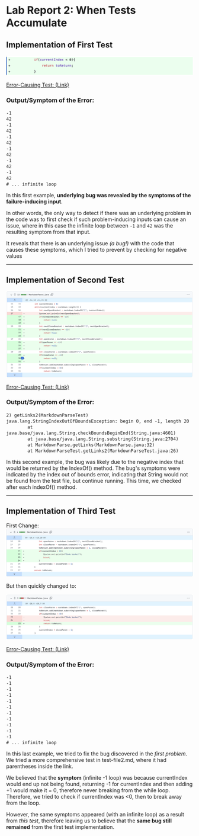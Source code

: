 # Lab Report 2: When Tests Accumulate

## **Implementation of First Test**
![change 1](change1.png)

[Error-Causing Test: (Link)](https://github.com/stanley-pan/markdown-parse/commit/ba15ad6241309afa02d51c3a448cc58846177004#diff-d902b3a6dba925548b7ea18ffb80dd0c28f1bc45f1d738a5da414273711a4409)

### **Output/Symptom of the Error:**
```
-1
42
-1
42
-1
42
-1
42
-1
42
-1
42
# ... infinite loop
```

In this first example, **underlying bug was revealed by the symptoms of the failure-inducing input**. 

In other words, the only way to detect if there was an underlying problem in the code was to first check if such problem-inducing inputs can cause an issue, where in this case the infinite loop between `-1` and `42` was the resulting symptom from that input. 

It reveals that there is an underlying issue *(a bug!)* with the code that causes these symptoms, which I tried to prevent by checking for negative values
***
## **Implementation of Second Test**

![change 2](change2.png)

[Error-Causing Test: (Link)](https://github.com/stanley-pan/markdown-parse/commit/8fc6a30b39fa25b73da974c508389191bb4e3d75#diff-72d0164ca2d60c8d0fdc3b1a93d3e1a746eb8532639f111eda62faf046aa6f92)

### **Output/Symptom of the Error:**

```
2) getLinks2(MarkdownParseTest)
java.lang.StringIndexOutOfBoundsException: begin 0, end -1, length 20
        at java.base/java.lang.String.checkBoundsBeginEnd(String.java:4601)
        at java.base/java.lang.String.substring(String.java:2704)
        at MarkdownParse.getLinks(MarkdownParse.java:32)
        at MarkdownParseTest.getLinks2(MarkdownParseTest.java:26)
```

In this second example, the bug was likely due to the negative index that would be returned by the IndexOf() method. The bug's symptoms were indicated by the index out of bounds error, indicating that String would not be found from the test file, but continue running. This time, we checked after each indexOf() method.

***

## **Implementation of Third Test**
First Change:
![change 3](change3.png)

But then quickly changed to: 

![change 4](change4.png)

[Error-Causing Test: (Link)](https://github.com/stanley-pan/markdown-parse/commit/ba15ad6241309afa02d51c3a448cc58846177004#diff-c1ee2d48f5f64b4463a98907818b5846f49cc9dd67f88882a8b551106ec320fb)

### **Output/Symptom of the Error:**

```
-1
-1
-1
-1
-1
-1
-1
-1
-1
-1
-1
# ... infinite loop
```

In this last example, we tried to fix the bug discovered in the *first problem*. We tried a more comprehensive test in test-file2.md, where it had parentheses inside the link. 

We believed that the **symptom** (infinite -1 loop) was because currentIndex would end up not being found, returning -1 for currentIndex and then adding +1 would make it = 0, therefore never breaking from the while loop. Therefore, we tried to check if currentIndex was <0, then to break away from the loop. 

However, the same symptoms appeared (with an infinite loop) as a result from *this test*, therefore leaving us to believe that the **same bug still remained** from the first test implementation.